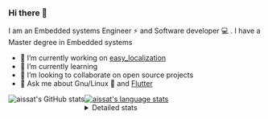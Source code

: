 ### Hi there 👋

I am an Embedded systems Engineer ⚡️ and Software developer 💻 . I have a Master degree in Embedded systems
- 🔭 I’m currently working on [easy_localization](https://pub.dev/packages/easy_localization)
- 🌱 I’m currently learning 
- 👯 I’m looking to collaborate on open source projects
- 💬 Ask me about  Gnu/Linux 🐧 and [Flutter](https://flutter.dev) 

<a href="https://profile-summary-for-github.com/user/aissat">
  <img align="left" height="170px" src="https://github-readme-stats.vercel.app/api?username=aissat&show_icons=true&line_height=27&count_private=true&include_all_commits=true" alt="aissat's GitHub stats"/>
  <img src="https://github-readme-stats.vercel.app/api/top-langs/?username=aissat&hide_langs_below=5&layout=compact" alt="aissat's language stats"/>
</a>

<details>
<summary>Detailed stats</summary>
 

### 🧐 Waka Stats

<!--START_SECTION:waka-->
![Profile Views](http://img.shields.io/badge/Profile%20Views-0-blue)

![Lines of code](https://img.shields.io/badge/From%20Hello%20World%20I%27ve%20Written-353481%20lines%20of%20code-blue)

**🐱 My Github Data** 

> 🏆 384 Contributions in the Year 2021
 > 
> 📦 43.9 kB Used in Github's Storage 
 > 
> 💼 Opted to Hire
 > 
> 📜 145 Public Repositories 
 > 
> 🔑 14 Private Repositories  
 > 
**I'm a Night 🦉** 

```text
🌞 Morning    17 commits     ░░░░░░░░░░░░░░░░░░░░░░░░░   2.94% 
🌆 Daytime    71 commits     ███░░░░░░░░░░░░░░░░░░░░░░   12.26% 
🌃 Evening    254 commits    ███████████░░░░░░░░░░░░░░   43.87% 
🌙 Night      237 commits    ██████████░░░░░░░░░░░░░░░   40.93%

```
📅 **I'm Most Productive on Tuesday** 

```text
Monday       41 commits     █░░░░░░░░░░░░░░░░░░░░░░░░   7.08% 
Tuesday      138 commits    ██████░░░░░░░░░░░░░░░░░░░   23.83% 
Wednesday    88 commits     ███░░░░░░░░░░░░░░░░░░░░░░   15.2% 
Thursday     57 commits     ██░░░░░░░░░░░░░░░░░░░░░░░   9.84% 
Friday       92 commits     ████░░░░░░░░░░░░░░░░░░░░░   15.89% 
Saturday     99 commits     ████░░░░░░░░░░░░░░░░░░░░░   17.1% 
Sunday       64 commits     ██░░░░░░░░░░░░░░░░░░░░░░░   11.05%

```


📊 **This Week I Spent My Time On** 

```text
⌚︎ Time Zone: Africa/Algiers

💬 Programming Languages: 
YAML                     11 hrs 21 mins      ██████████████░░░░░░░░░░░   56.85% 
Other                    6 hrs 28 mins       ████████░░░░░░░░░░░░░░░░░   32.38% 
Objective-C              1 hr 1 min          █░░░░░░░░░░░░░░░░░░░░░░░░   5.1% 
Cheetah                  27 mins             ░░░░░░░░░░░░░░░░░░░░░░░░░   2.3% 
Bash                     23 mins             ░░░░░░░░░░░░░░░░░░░░░░░░░   1.93%

🔥 Editors: 
VS Code                  19 hrs 58 mins      █████████████████████████   100.0%

💻 Operating System: 
Linux                    16 hrs 30 mins      ████████████████████░░░░░   82.6% 
Mac                      3 hrs 28 mins       ████░░░░░░░░░░░░░░░░░░░░░   17.4%

```

**I Mostly Code in Dart** 

```text
Dart                     19 repos            ████████░░░░░░░░░░░░░░░░░   35.19% 
TypeScript               5 repos             ██░░░░░░░░░░░░░░░░░░░░░░░   9.26% 
PHP                      4 repos             █░░░░░░░░░░░░░░░░░░░░░░░░   7.41% 
Vala                     4 repos             █░░░░░░░░░░░░░░░░░░░░░░░░   7.41% 
Shell                    4 repos             █░░░░░░░░░░░░░░░░░░░░░░░░   7.41%

```


**Timeline**

![Chart not found](https://raw.githubusercontent.com/aissat/aissat/master/charts/bar_graph.png) 


 Last Updated on 04/09/2021
<!--END_SECTION:waka-->

</details>
